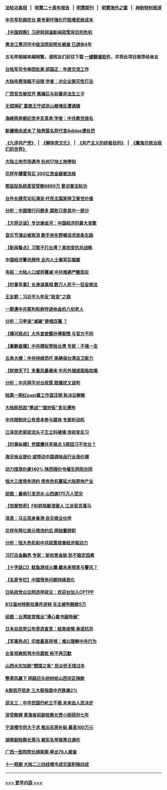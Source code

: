 #### [法轮功真相](https://github.com/gfw-breaker/truth/blob/master/README.md?t=0) &nbsp;&nbsp;|&nbsp;&nbsp; [明慧二十周年报告](https://github.com/gfw-breaker/mh-reports/blob/master/README.md?t=0) &nbsp;&nbsp;|&nbsp;&nbsp;[明慧期刊](https://github.com/gfw-breaker/mh-qikan) &nbsp;&nbsp;|&nbsp;&nbsp; [明慧海外之窗](https://github.com/gfw-breaker/mh-news/blob/master/README.md?t=0) &nbsp;&nbsp;|&nbsp;&nbsp; [神韵特别报道](https://github.com/gfw-breaker/mh-news/blob/master/shenyun.md?t=0)
#### [中共军机频扰台 美专家吁强化吓阻增武统成本](../pages/nsc413/n13301480.md?t=10132001) 
#### [【中国观察】习逆转胡温新闻政策背后的危机](../pages/nsc413/n13301337.md?t=10132001) 
#### [黑龙江黑河市中级法院前院长被查 已退休4年](../pages/nsc413/n13301374.md?t=10132001) 
#### 五毛举报越来越频繁，请网友们前往下载 [一键翻墙软件](https://github.com/gfw-breaker/ssr-accounts)，并将此项目推荐给亲友
#### [台陆军司令率团赴美 邱国正：年度交流工作](../pages/nsc413/n13300903.md?t=10132001) 
#### [大陆电费涨幅不设限 学者：对企业毁灭性打击](../pages/nsc413/n13300932.md?t=10132001) 
#### [广西官员被双开 离婚后与前妻非法生三子](../pages/nsc413/n13301048.md?t=10132001) 
#### [无偿捐矿 富商王守成巡山被堵反遭通辑](../pages/nsc413/n13300051.md?t=10132001) 
#### [海峡两岸都纪念辛亥革命 学者：中共欺世盗名](../pages/nsc413/n13300455.md?t=10132001) 
#### [新疆棉余波未了 陆男篮名将代言Adidas遭处罚](../pages/nsc413/n13300845.md?t=10132001) 
#### [《九评共产党》](https://github.com/begood0513/9ping.md/blob/master/README.md) &nbsp;|&nbsp; [《解体党文化》](../../../../jtdwh.md/blob/master/README.md)  &nbsp;|&nbsp; [《共产主义的终极目的》](../../../../gczydzjmd.md/blob/master/README.md) &nbsp;|&nbsp; [《魔鬼在统治我们的世界》](../../../../mgztzwmdsj.md/blob/master/README.md) 
#### [大陆土地市场遇冷 杭州17块土地停拍](../pages/nsc413/n13300608.md?t=10132001) 
#### [花样年爆雷背后 300亿资金疑被冻结](../pages/nsc413/n13301055.md?t=10132001) 
#### [鄂监狱系统高官受贿9869万 曾迫害法轮功](../pages/nsc413/n13300719.md?t=10132001) 
#### [台外长捷克论坛演说 吁民主国家捍卫普世价值](../pages/nsc413/n13300775.md?t=10132001) 
#### [分析：中国银行问题多 腐败只是其中一部分](../pages/nsc413/n13300458.md?t=10132001) 
#### [【方菲访谈】专访谢金河：中国经济的最大变数](../pages/nsc413/n13300005.md?t=10132001) 
#### [音乐节演出被取消 歌手宋冬野喊话求放条生路](../pages/nsc413/n13300452.md?t=10132001) 
#### [【新闻看点】习暂不打台湾？美改变抗共战略](../pages/nsc413/n13300263.md?t=10132001) 
#### [中国经济警讯频传 业内人士揭背后猫腻](../pages/nsc413/n13300116.md?t=10132001) 
#### [韦拓：大陆人口或将骤减 中共难避严酷现实](../pages/nsc413/n13300707.md?t=10132001) 
#### [【时事军事】长津湖真相 数万人死于一狂妄想法](../pages/nsc413/n13297695.md?t=10132001) 
#### [王友群：习近平九年反“政变”之路](../pages/nsc413/n13299881.md?t=10132001) 
#### [一群遭中共冤判和剥夺退休金的八旬老人](../pages/nsc413/n13299080.md?t=10132001) 
#### [分析：习李谈“减碳”是唱双簧 ？](../pages/nsc413/n13299576.md?t=10132001) 
#### [【横河观点】大外宣披露孙傅案情 与官方不同](../pages/nsc413/n13300326.md?t=10132001) 
#### [【秦鹏直播】中共模拟登陆台湾 专家：不堪一击](../pages/nsc413/n13300279.md?t=10132001) 
#### [五角大楼：中共持续恐吓 美确保台湾自卫能力](../pages/nsc413/n13300377.md?t=10132001) 
#### [【财商天下】多重风暴袭来 中共外储或面临枯竭](../pages/nsc413/n13299714.md?t=10132001) 
#### [分析：中共两手对台政策 既骚扰又谈判](../pages/nsc413/n13300019.md?t=10132001) 
#### [陆第一网红papi酱工作室注销 称决议解散](../pages/nsc413/n13299943.md?t=10132001) 
#### [大陆网民因“寒战”“蛋炒饭”言论遭拘](../pages/nsc413/n13300302.md?t=10132001) 
#### [中共限制非公有资本参与媒体 专家析动机](../pages/nsc413/n13300121.md?t=10132001) 
#### [江泽民老家政法头子王立科被捕 涉政变反习](../pages/nsc413/n13300282.md?t=10132001) 
#### [【时事纵横】党媒爆共军弱点 5原因习不攻台？](../pages/nsc413/n13300129.md?t=10132001) 
#### [海天味业提价 或带动中国调味品行业涨价潮](../pages/nsc413/n13300080.md?t=10132001) 
#### [动力煤涨价逾140% 陕西限价令催生阴阳合同](../pages/nsc413/n13299958.md?t=10132001) 
#### [恒大三度债务违约 债务危机蔓延大陆房地产业](../pages/nsc413/n13299973.md?t=10132001) 
#### [组图：暴雨引发洪水 山西逾175万人受灾](../pages/nsc413/n13298787.md?t=10132001) 
#### [【拍案惊奇】FBI抓核艇泄密人 江派官员落马](../pages/nsc413/n13299677.md?t=10132001) 
#### [消息：马云现身香港 会见商业伙伴](../pages/nsc413/n13299921.md?t=10132001) 
#### [花样年两亿美元债违约后 两独董辞职](../pages/nsc413/n13299728.md?t=10132001) 
#### [分析：恒大危机和中共政策损害经济驱动力](../pages/nsc413/n13299789.md?t=10132001) 
#### [习打击金融界 专家：斩权贵金脉 防不稳定因素](../pages/nsc413/n13299615.md?t=10132001) 
#### [【十字路口】鱿鱼游戏火爆 藏未来预言与警讯？](../pages/nsc413/n13299178.md?t=10132001) 
#### [【名家专栏】中国债务问题持续恶化](../pages/nsc413/n13299212.md?t=10132001) 
#### [日执政党众议院选举政见：欢迎台加入CPTPP](../pages/nsc413/n13299640.md?t=10132001) 
#### [812温州特斯拉事件逆转 车主被判赔款5万](../pages/nsc413/n13299027.md?t=10132001) 
#### [组图：台湾故宫推出“溥心畬书画特展”](../pages/nsc413/n13299030.md?t=10132001) 
#### [日本自民党公布竞选宣言：结束疫情 承诺抗共](../pages/nsc413/n13299320.md?t=10132001) 
#### [【军事热点】印度最高将领：难以理解中共行为](../pages/nsc413/n13297561.md?t=10132001) 
#### [女星郑爽怒骂中共腐败 称不再沉默](../pages/nsc413/n13299040.md?t=10132001) 
#### [山西水灾加剧“燃煤之急” 民众忧无煤过冬](../pages/nsc413/n13297279.md?t=10132001) 
#### [整肃风暴下 网路巨头纷纷给山西灾区捐款](../pages/nsc413/n13298988.md?t=10132001) 
#### [A股低开低走 三大股指盘中齐跌逾2%](../pages/nsc413/n13298955.md?t=10132001) 
#### [邱太三：中华民国仍屹立不摇 未来由人民决定](../pages/nsc413/n13298561.md?t=10132001) 
#### [涉受贿罪 青海省前副检察长贾小刚获刑七年](../pages/nsc413/n13298932.md?t=10132001) 
#### [宁波楼市供大于求 推出买房补贴 最高100万元](../pages/nsc413/n13298881.md?t=10132001) 
#### [湖南副检察长落马 被实名举报黑白通吃](../pages/nsc413/n13298809.md?t=10132001) 
#### [广西一医院院长绑架案 牵出76人被查](../pages/nsc413/n13298848.md?t=10132001) 
#### [十一假期 大陆二三四线楼市成交面积降四成](../pages/nsc413/n13298770.md?t=10132001) 

----
#### [ >>> 更早内容 <<< ](../indexes/nsc413-earlier.md)
